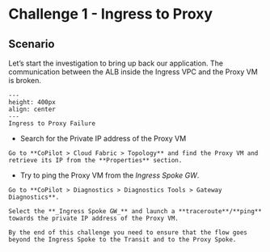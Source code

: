 # Challenge 1 - Ingress to Proxy

## Scenario

Let’s start the investigation to bring up back our application. The communication between the ALB inside the Ingress VPC and the Proxy VM is broken.

```{figure} images/ingress-proxy.png
---
height: 400px
align: center
---
Ingress to Proxy Failure
```

* Search for the Private IP address of the Proxy VM

```{hint}
Go to **CoPilot > Cloud Fabric > Topology** and find the Proxy VM and retrieve its IP from the **Properties** section.
```

* Try to ping the Proxy VM from the *Ingress Spoke GW*.

```{hint}
Go to **CoPilot > Diagnostics > Diagnostics Tools > Gateway Diagnostics**.

Select the **_Ingress Spoke GW_** and launch a **traceroute**/**ping** towards the private IP address of the Proxy VM.
```

```{attention}
By the end of this challenge you need to ensure that the flow goes beyond the Ingress Spoke to the Transit and to the Proxy Spoke.
```
